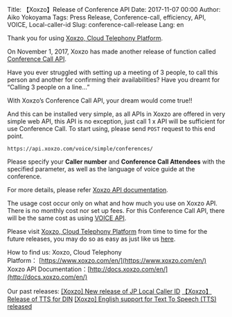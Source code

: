 Title: 【Xoxzo】Release of Conference API
Date: 2017-11-07 00:00
Author: Aiko Yokoyama
Tags: Press Release, Conference-call, efficiency, API, VOICE, Local-caller-id
Slug: conference-call-release
Lang: en

Thank you for using [Xoxzo, Cloud Telephony Platform](https://www.xoxzo.com/en/).

On November 1, 2017, Xoxzo has made another release of function called [Conference Call API](https://www.xoxzo.com/en/about/voice-api/).

Have you ever struggled with setting up a meeting of 3 people, to call this person and another for confirming their availabilities? Have you dreamt for “Calling 3 people on a line…”

With Xoxzo’s Conference Call API, your dream would come true!!

And this can be installed very simple, as all APIs in Xoxzo are offered in very simple web API, this API is no exception, just call 1 x API will be sufficient for use Conference Call. To start using, please send `POST` request to this end point.

```https://api.xoxzo.com/voice/simple/conferences/ ```

Please specify your __Caller number__ and __Conference Call Attendees__ with the specified parameter, as well as the language of voice guide at the conference.

For more details, please refer [Xoxzo API documentation](http://docs.xoxzo.com/en/voice.html#simple-conference-api).

The usage cost occur only on what and how much you use on Xoxzo API. There is no monthly cost nor set up fees. For this Conference Call API, there will be the same cost as using [VOICE API](http://docs.xoxzo.com/en/voice.html).

Please visit [Xoxzo, Cloud Telephony Platform](https://www.xoxzo.com/en/) from time to time for the future releases, you may do so as easy as just like us [here](https://twitter.com/xoxzotelephony).



How to find us: 
Xoxzo, Cloud Telephony Platform： [https://www.xoxzo.com/en/](https://www.xoxzo.com/en/)
Xoxzo API Documentation：[http://docs.xoxzo.com/en/](http://docs.xoxzo.com/en/)

Our past releases:
[[Xoxzo] New release of JP Local Caller ID](https://blog.xoxzo.com/2017/08/23/jp-local-caller-id/)
[【Xoxzo】Release of TTS for DIN](https://blog.xoxzo.com/2017/05/24/text-to-speech-for-din/)
[[Xoxzo] English support for Text To Speech (TTS) released](https://blog.xoxzo.com/2017/03/22/tts-en-release/)
